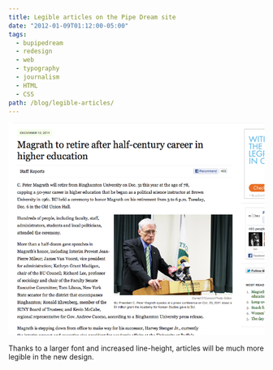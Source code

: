 ```yaml
---
title: Legible articles on the Pipe Dream site
date: "2012-01-09T01:12:00-05:00"
tags:
  - bupipedream
  - redesign
  - web
  - typography
  - journalism
  - HTML
  - CSS
path: /blog/legible-articles/
---
```


![Screenshot of a Pipe Dream article](./article-design.png)

Thanks to a larger font and increased line-height, articles will be much more legible in the new design.
